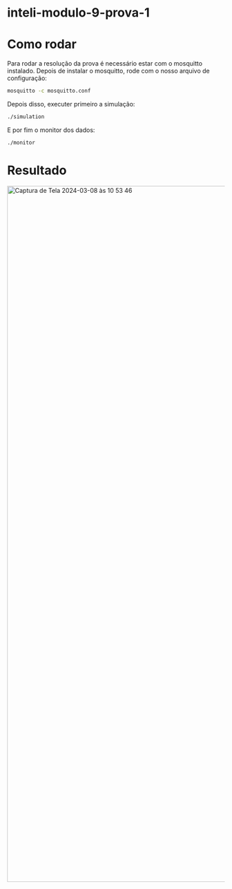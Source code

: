 # inteli-modulo-9-prova-1

# Como rodar 

Para rodar a resolução da prova é necessário estar com o mosquitto instalado. Depois de instalar o mosquitto, rode com o nosso arquivo de configuração:
```bash
mosquitto -c mosquitto.conf
```

Depois disso, executer primeiro a simulação:
```bash
./simulation
```

E por fim o monitor dos dados:
```bash
./monitor
```

# Resultado
<img width="1611" alt="Captura de Tela 2024-03-08 às 10 53 46" src="https://github.com/Lemos1347/inteli-modulo-9-prova-1/assets/99190347/8492c148-2626-4898-8210-75ddb8a234c1">
